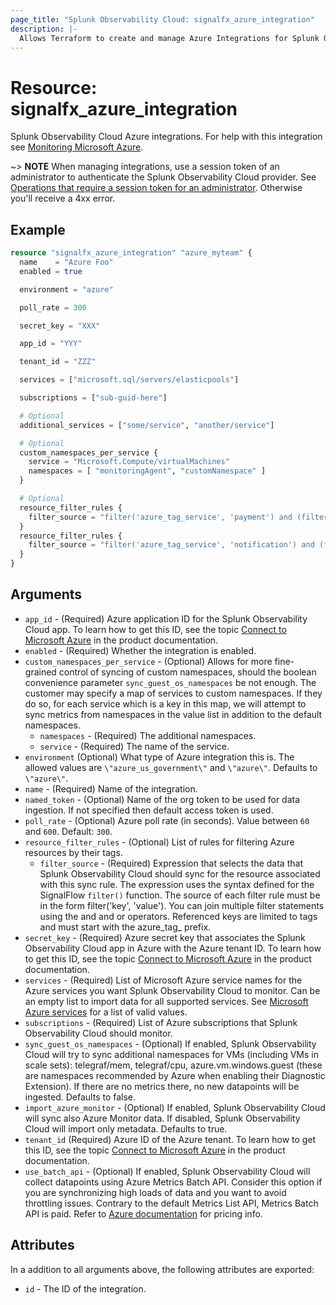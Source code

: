 ```yaml
---
page_title: "Splunk Observability Cloud: signalfx_azure_integration"
description: |-
  Allows Terraform to create and manage Azure Integrations for Splunk Observability Cloud
---
```

# Resource: signalfx_azure_integration

Splunk Observability Cloud Azure integrations. For help with this integration see [Monitoring Microsoft Azure](https://docs.splunk.com/observability/en/gdi/get-data-in/connect/azure/azure.html).

~> **NOTE** When managing integrations, use a session token of an administrator to authenticate the Splunk Observability Cloud provider. See [Operations that require a session token for an administrator](https://dev.splunk.com/observability/docs/administration/authtokens#Operations-that-require-a-session-token-for-an-administrator). Otherwise you'll receive a 4xx error.

## Example

```terraform
resource "signalfx_azure_integration" "azure_myteam" {
  name    = "Azure Foo"
  enabled = true

  environment = "azure"

  poll_rate = 300

  secret_key = "XXX"

  app_id = "YYY"

  tenant_id = "ZZZ"

  services = ["microsoft.sql/servers/elasticpools"]

  subscriptions = ["sub-guid-here"]

  # Optional
  additional_services = ["some/service", "another/service"]

  # Optional
  custom_namespaces_per_service {
    service = "Microsoft.Compute/virtualMachines"
    namespaces = [ "monitoringAgent", "customNamespace" ]
  }

  # Optional
  resource_filter_rules {
    filter_source = "filter('azure_tag_service', 'payment') and (filter('azure_tag_env', 'prod-us') or filter('azure_tag_env', 'prod-eu'))"
  }
  resource_filter_rules {
    filter_source = "filter('azure_tag_service', 'notification') and (filter('azure_tag_env', 'prod-us') or filter('azure_tag_env', 'prod-eu'))"
  }
}
```

## Arguments

* `app_id` - (Required) Azure application ID for the Splunk Observability Cloud app. To learn how to get this ID, see the topic [Connect to Microsoft Azure](https://docs.splunk.com/observability/en/gdi/get-data-in/connect/azure/azure.html) in the product documentation.
* `enabled` - (Required) Whether the integration is enabled.
* `custom_namespaces_per_service` - (Optional) Allows for more fine-grained control of syncing of custom namespaces, should the boolean convenience parameter `sync_guest_os_namespaces` be not enough. The customer may specify a map of services to custom namespaces. If they do so, for each service which is a key in this map, we will attempt to sync metrics from namespaces in the value list in addition to the default namespaces.
  * `namespaces` - (Required) The additional namespaces.
  * `service` - (Required) The name of the service.
* `environment` (Optional) What type of Azure integration this is. The allowed values are `\"azure_us_government\"` and `\"azure\"`. Defaults to `\"azure\"`.
* `name` - (Required) Name of the integration.
* `named_token` - (Optional) Name of the org token to be used for data ingestion. If not specified then default access token is used.
* `poll_rate` - (Optional) Azure poll rate (in seconds). Value between `60` and `600`. Default: `300`.
* `resource_filter_rules` - (Optional) List of rules for filtering Azure resources by their tags.
  * `filter_source` - (Required) Expression that selects the data that Splunk Observability Cloud should sync for the resource associated with this sync rule. The expression uses the syntax defined for the SignalFlow `filter()` function. The source of each filter rule must be in the form filter('key', 'value'). You can join multiple filter statements using the and and or operators. Referenced keys are limited to tags and must start with the azure_tag_ prefix.
* `secret_key` - (Required) Azure secret key that associates the Splunk Observability Cloud app in Azure with the Azure tenant ID. To learn how to get this ID, see the topic [Connect to Microsoft Azure](https://docs.splunk.com/observability/en/gdi/get-data-in/connect/azure/azure.html) in the product documentation.
* `services` - (Required) List of Microsoft Azure service names for the Azure services you want Splunk Observability Cloud to monitor. Can be an empty list to import data for all supported services. See [Microsoft Azure services](https://docs.splunk.com/Observability/gdi/get-data-in/integrations.html#azure-integrations) for a list of valid values.
* `subscriptions` - (Required) List of Azure subscriptions that Splunk Observability Cloud should monitor.
* `sync_guest_os_namespaces` - (Optional) If enabled, Splunk Observability Cloud will try to sync additional namespaces for VMs (including VMs in scale sets): telegraf/mem, telegraf/cpu, azure.vm.windows.guest (these are namespaces recommended by Azure when enabling their Diagnostic Extension). If there are no metrics there, no new datapoints will be ingested. Defaults to false.
* `import_azure_monitor` - (Optional) If enabled, Splunk Observability Cloud will sync also Azure Monitor data. If disabled, Splunk Observability Cloud will import only metadata. Defaults to true.
* `tenant_id` (Required) Azure ID of the Azure tenant. To learn how to get this ID, see the topic [Connect to Microsoft Azure](https://docs.splunk.com/observability/en/gdi/get-data-in/connect/azure/azure.html) in the product documentation.
* `use_batch_api` - (Optional) If enabled, Splunk Observability Cloud will collect datapoints using Azure Metrics Batch API. Consider this option if you are synchronizing high loads of data and you want to avoid throttling issues. Contrary to the default Metrics List API, Metrics Batch API is paid. Refer to [Azure documentation](https://azure.microsoft.com/en-us/pricing/details/api-management/) for pricing info.

## Attributes

In a addition to all arguments above, the following attributes are exported:

* `id` - The ID of the integration.
